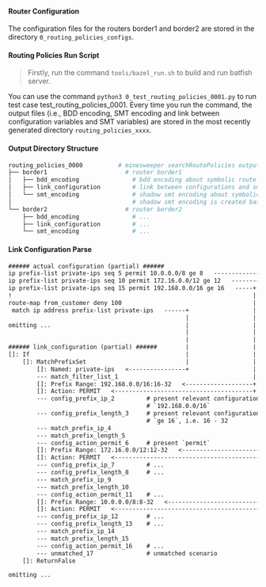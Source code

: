 #### Router Configuration

The configuration files for the routers border1 and border2 are stored in the directory `0_routing_policies_configs`.

#### Routing Policies Run Script

> Firstly, run the command `tools/bazel_run.sh` to build and run batfish server.

You can use the command `python3 0_test_routing_policies_0001.py` to run test case test\_routing\_policies\_0001. Every time you run the command, the output files (i.e., BDD encoding, SMT encoding and link between configuration variables and SMT variables) are stored in the most recently generated directory `routing_policies_xxxx`.

#### Output Directory Structure

```sh
routing_policies_0000          # minesweeper searchRoutePolicies output directory
├── border1                      # router border1
│   ├── bdd_encoding               # bdd encoding about symbolic route analysis
│   ├── link_configuration         # link between configurations and smt variables
│   └── smt_encoding               # shadow smt encoding about symbolic route analysis
│                                  # shadow smt encoding is created based on bdd encoding
└── border2                      # router border2
    ├── bdd_encoding               # ...
    ├── link_configuration         # ...
    └── smt_encoding               # ...
```

#### Link Configuration Parse

```txt
###### actual configuration (partial) ######
ip prefix-list private-ips seq 5 permit 10.0.0.0/8 ge 8   -------------------+
ip prefix-list private-ips seq 10 permit 172.16.0.0/12 ge 12   ----------+   |
ip prefix-list private-ips seq 15 permit 192.168.0.0/16 ge 16   -----+   |   |
!                                                                    |   |   |
route-map from_customer deny 100                                     |   |   |
 match ip address prefix-list private-ips   ------+                  |   |   |
                                                  |                  |   |   |
omitting ...                                      |                  |   |   |
                                                  |                  |   |   |
                                                  |                  |   |   |
###### link_configuration (partial) ######        |                  |   |   |
[]: If                                            |                  |   |   |
    []: MatchPrefixSet                            |                  |   |   |
        []: Named: private-ips   <----------------+                  |   |   |
        --- match_filter_list_1                                      |   |   |
        []: Prefix Range: 192.168.0.0/16:16-32   <-------------------+   |   |
        []: Action: PERMIT   <---------------------------------------+   |   |
        --- config_prefix_ip_2         # present relevant configuration  |   |
                                       # `192.168.0.0/16`                |   |
        --- config_prefix_length_3     # present relevant configuration  |   |
                                       # `ge 16`, i.e. 16 - 32           |   |
        --- match_prefix_ip_4                                            |   |
        --- match_prefix_length_5                                        |   |
        --- config_action_permit_6     # present `permit`                |   |
        []: Prefix Range: 172.16.0.0/12:12-32   <------------------------+   |
        []: Action: PERMIT   <-------------------------------------------+   |
        --- config_prefix_ip_7         # ...                                 |
        --- config_prefix_length_8     # ...                                 |
        --- match_prefix_ip_9                                                |
        --- match_prefix_length_10                                           |
        --- config_action_permit_11    # ...                                 |
        []: Prefix Range: 10.0.0.0/8:8-32   <--------------------------------+
        []: Action: PERMIT   <-----------------------------------------------+
        --- config_prefix_ip_12        # ...
        --- config_prefix_length_13    # ...
        --- match_prefix_ip_14
        --- match_prefix_length_15
        --- config_action_permit_16    # ...
        --- unmatched_17               # unmatched scenario
    []: ReturnFalse

omitting ...
```
